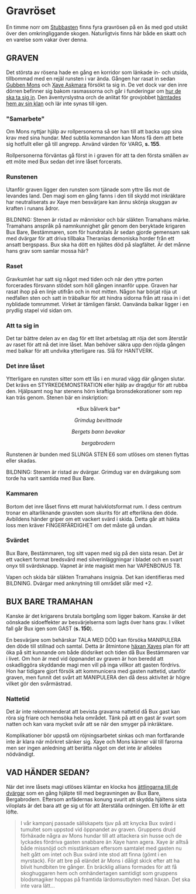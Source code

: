 # Gravröset

En timme norr om [Stubbasten](stubbasten.html) finns fyra gravrösen på en ås med god utsikt över den omkringliggande skogen. Naturligtvis finns här både en skatt och en varelse som vakar över denna.

## GRAVEN

Det största av rösena hade en gång en korridor som länkade in- och utsida, tillbommad med en rejäl runsten i var ända. Gången har rasat in sedan [Gubben Mons](gubben_mons.html) och [Xaye Askmara](xaye_askmara.html) försökt ta sig in. De vet dock var den inre dörren befinner sig bakom rasmassorna och går i funderingar om [hur de ska ta sig in](xaye_askmara.html#en-riskabel-plan). Den äventyrslystna orch de anlitat för grovjobbet [hämtades hem av sin klan](stubbasten.html#forsta-besoket) och lär inte synas till igen.

### "Samarbete"

Om Mons nyttjar hjälp av rollpersonerna så ser han till att backa upp sina krav med sina hundar. Med subtila kommandon kan Mons få dem att bete sig hotfullt eller gå till angrepp. Använd värden för VARG, **s. 155**.

Rollpersonerna förväntas gå först in i graven för att ta den första smällen av ett möte med Bux sedan det inre låset forcerats.

### Runstenen

Utanför graven ligger den runsten som tjänade som yttre lås mot de levandes land. Den magi som en gång fanns i den till skydd mot inkräktare har neutraliserats av Xaye men besvärjare kan ännu skönja skuggan av kraften i runans ådror.

BILDNING: Stenen är ristad av människor och bär släkten Tramahans märke. Tramahans anspråk på namnkunnighet går genom den beryktade krigaren Bux Bare, Bestämmaren, som för hundratals år sedan gjorde gemensam sak med dvärgar för att driva tillbaka Theranias demoniska horder från ett ansatt bergspass. Bux ska ha dött en hjältes död på slagfältet. Är det månne hans grav som samlar mossa här?

### Raset

Gravkumlet har satt sig något med tiden och när den yttre porten forcerades försvann stödet som höll gången innanför uppe. Graven har rasat ihop på en linje utifrån och in mot mitten. Någon har börjat röja ut nedfallen sten och satt in träbalkar för att hindra sidorna från att rasa in i det nyblidade tomrummet. Virket är tämligen färskt. Oanvända balkar ligger i en prydlig stapel vid sidan om.

### Att ta sig in

Det tar bättre delen av en dag för ett litet arbetslag att röja det som återstår av raset för att nå det inre låset. Man behöver säkra upp den röjda gången med balkar för att undvika ytterligare ras. Slå för HANTVERK.

### Det inre låset

Ytterligare en runsten sitter som ett lås i en murad vägg där gången slutar. Det krävs en STYRKEDEMONSTRATION eller hjälp av dragdjur för att rubba den. Hjälpsamt nog har stenens hörn kraftiga bronsdekorationer som rep kan träs genom. Stenen bär en inskription:

<center>
*Bux bålverk bar*

*Grimdug bevittnade*

*Bergets bann bevakar*

*bergabrodern*
</center>

Runstenen är bunden med SLUNGA STEN E6 som utlöses om stenen flyttas eller skadas.

BILDNING: Stenen är ristad av dvärgar. Grimdug var en dvärgakung som torde ha varit samtida med Bux Bare.

### Kammaren

Bortom det inre låset finns ett murat halvklotsformat rum. I dess centrum tronar en altarliknande gravsten som skurits för att efterlikna den döde. Avbildens händer griper om ett vackert svärd i skida. Detta går att häkta loss men kräver FINGERFÄRDIGHET om det måste gå undan.

### Svärdet

Bux Bare, Bestämmaren, tog sitt vapen med sig på den sista resan. Det är ett vackert format bredsvärd med silverinläggningar i bladet och en svart onyx till svärdsknapp. Vapnet är inte magiskt men har VAPENBONUS T8.

Vapen och skida bär släkten Tramahans insignia. Det kan identifieras med BILDNING. Dvärgar med anknytning till området slår med +2.

## BUX BARE TRAMAHAN

Kanske är det krigarens brutala bortgång som ligger bakom. Kanske är det oönskade sidoeffekter av besvärjelserna som lagts över hans grav. I vilket fall går Bux igen som GAST (**s. 150**).

En besvärjare som behärskar TALA MED DÖD kan försöka MANIPULERA den döde till stillnad och samtal. Detta är åtmintone [häxan Xayes](xaye_askmara.html) plan för att öka på sitt kunnande om både dödsriket och tiden då Bux Bestämmaren var i livet. Om hon är med vid öppnandet av graven är hon beredd att oskadliggöra skyddande magi men vill på inga villkor att gasten fördrivs. Hon har tidigare gjort försök att kommunicera med gasten nattetid, utanför graven, men funnit det svårt att MANIPULERA den då dess aktivitet är högre vilket gör den svårmästrad.

### Nattetid

Det är inte rekommenderat att bevista gravarna nattetid då Bux gast kan röra sig friare och hemsöka hela området. Tänk på att en gast är svart som natten och kan vara mycket svår att se när den smyger på inkräktare.

Komplikationer bör uppstå om röjningsarbetet sinkas och man fortfarande inte är klara när mörkret sänker sig. Xaye och Mons känner väl till farorna men ser ingen anledning att berätta något om det inte är alldeles nödvändigt.

## VAD HÄNDER SEDAN?

När det inre låsets magi utlöses klämtar en klocka hos [ättlingarna till de dvärgar](kung_göff.html) som en gång hjälpte till med begravningen av Bux Bare, Bergabrodern. Eftersom anfädernas konung svurit att skydda hjältens sista viloplats är det bara att ge sig ut för att återställa ordningen. Ett löfte är ett löfte.

> I vår kampanj passade sällskapets tjuv på att knycka Bux svärd i tumultet som uppstod vid öppnandet av graven. Gruppens druid förhäxade några av Mons hundar till att attackera sin husse och de lyckades fördriva gasten snabbare än Xaye hann agera. Xaye är alltså både missnöjd och misstänksam eftersom samtalet med gasten nu helt gått om intet och Bux svärd inte stod att finna (gömt i en myrstack). För att bre på eländet är Mons i dåligt skick efter att ha blivit hundbiten tre gånger. En bräcklig allians formades för att få skoghuggaren hem och omhändertagen samtidigt som gruppens blodsmagiker hoppas på framtida lärdomsutbyten med häxan. Det ska inte vara lätt...


